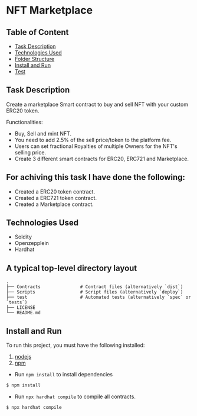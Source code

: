 # NFT Marketplace

## Table of Content

- [Task Description](#project-description)
- [Technologies Used](#technologies-used)
- [Folder Structure](#a-typical-top-level-directory-layout)
- [Install and Run](#install-and-run)
- [Test](#test)


## Task Description

Create a marketplace Smart contract to buy and sell NFT with your custom ERC20 token. 

Functionalities:
- Buy, Sell and mint NFT.
- You need to add 2.5% of the sell price/token to the platform fee.
- Users can set fractional Royalties of multiple Owners for the NFT's selling price.
- Create 3 different smart contracts for ERC20, ERC721 and Marketplace.


## For achiving this task I have done the following:

- Created a ERC20 token contract.
- Created a ERC721 token contract.
- Created a Marketplace contract.
## Technologies Used

- Soldity
- Openzepplein
- Hardhat

## A typical top-level directory layout

    .
    ├── Contracts               # Contract files (alternatively `dist`)
    ├── Scripts                 # Script files (alternatively `deploy`)
    ├── test                    # Automated tests (alternatively `spec` or `tests`)
    ├── LICENSE
    └── README.md

## Install and Run

To run this project, you must have the following installed:

1.  [nodejs](https://nodejs.org/en/)
2.  [npm](https://github.com/nvm-sh/nvm)

- Run `npm install` to install dependencies

```bash
$ npm install
```

- Run `npx hardhat compile` to compile all contracts.

```bash
$ npx hardhat compile
```
